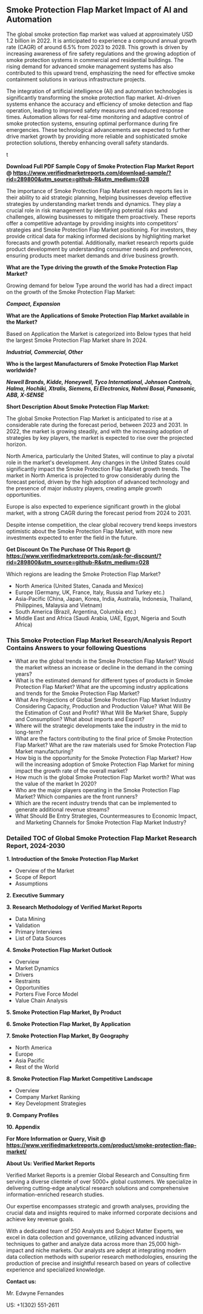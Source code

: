 <h2>Smoke Protection Flap Market Impact of AI and Automation</h2><p>The global smoke protection flap market was valued at approximately USD 1.2 billion in 2022. It is anticipated to experience a compound annual growth rate (CAGR) of around 6.5% from 2023 to 2028. This growth is driven by increasing awareness of fire safety regulations and the growing adoption of smoke protection systems in commercial and residential buildings. The rising demand for advanced smoke management systems has also contributed to this upward trend, emphasizing the need for effective smoke containment solutions in various infrastructure projects.</p><p>The integration of artificial intelligence (AI) and automation technologies is significantly transforming the smoke protection flap market. AI-driven systems enhance the accuracy and efficiency of smoke detection and flap operation, leading to improved safety measures and reduced response times. Automation allows for real-time monitoring and adaptive control of smoke protection systems, ensuring optimal performance during fire emergencies. These technological advancements are expected to further drive market growth by providing more reliable and sophisticated smoke protection solutions, thereby enhancing overall safety standards.</p>t</p><p id="" class=""><strong>Download Full PDF Sample Copy of Smoke Protection Flap Market Report @ <a href="https://www.verifiedmarketreports.com/download-sample/?rid=289800&utm_source=github-R&utm_medium=028" target="_blank">https://www.verifiedmarketreports.com/download-sample/?rid=289800&utm_source=github-R&utm_medium=028</a></strong></p><p>The importance of&nbsp;Smoke Protection Flap Market research reports lies in their ability to aid strategic planning, helping businesses develop effective strategies by understanding market trends and dynamics. They play a crucial role in risk management by identifying potential risks and challenges, allowing businesses to mitigate them proactively. These reports offer a competitive advantage by providing insights into competitors' strategies and Smoke Protection Flap Market positioning. For investors, they provide critical data for making informed decisions by highlighting market forecasts and growth potential. Additionally, market research reports guide product development by understanding consumer needs and preferences, ensuring products meet market demands and drive business growth.</p><p><strong>What are the&nbsp;Type driving the growth of the Smoke Protection Flap Market?</strong></p><p id="" class="">Growing demand for below Type around the world has had a direct impact on the growth of the Smoke Protection Flap Market:</p><em><strong>Compact, Expansion</strong></em></p><strong>What are the&nbsp;Applications&nbsp;of Smoke Protection Flap Market available in the Market?</strong></p><p id="" class="">Based on Application the Market is categorized into Below types that held the largest Smoke Protection Flap Market share In 2024.</p><em><strong>Industrial, Commercial, Other</strong></em></p><strong>Who is the largest Manufacturers of Smoke Protection Flap Market worldwide?</strong></p><p><em><strong>Newell Brands, Kidde, Honeywell, Tyco International, Johnson Controls, Halma, Hochiki, Xtralis, Siemens, Ei Electronics, Nohmi Bosai, Panasonic, ABB, X-SENSE</strong></em></p><p id="" class=""><strong>Short Description About Smoke Protection Flap Market:</strong></p><p>The global Smoke Protection Flap Market is anticipated to rise at a considerable rate during the forecast period, between 2023 and 2031. In 2022, the market is growing steadily, and with the increasing adoption of strategies by key players, the market is expected to rise over the projected horizon.</p><p>North America, particularly the United States, will continue to play a pivotal role in the market's development. Any changes in the United States could significantly impact the Smoke Protection Flap Market growth trends. The market in North America is projected to grow considerably during the forecast period, driven by the high adoption of advanced technology and the presence of major industry players, creating ample growth opportunities.</p><p>Europe is also expected to experience significant growth in the global market, with a strong CAGR during the forecast period from 2024 to 2031.</p><p>Despite intense competition, the clear global recovery trend keeps investors optimistic about the Smoke Protection Flap Market, with more new investments expected to enter the field in the future.</p><p id="" class=""><strong>Get Discount On The Purchase Of This Report @ <a href="https://www.verifiedmarketreports.com/ask-for-discount/?rid=289800&utm_source=github-R&utm_medium=028" target="_blank">https://www.verifiedmarketreports.com/ask-for-discount/?rid=289800&utm_source=github-R&utm_medium=028</a></strong></p>Which regions are leading the Smoke Protection Flap Market?</p><ul><li>North America (United States, Canada and Mexico)</li><li>Europe (Germany, UK, France, Italy, Russia and Turkey etc.)</li><li>Asia-Pacific (China, Japan, Korea, India, Australia, Indonesia, Thailand, Philippines, Malaysia and Vietnam)</li><li>South America (Brazil, Argentina, Columbia etc.)</li><li>Middle East and Africa (Saudi Arabia, UAE, Egypt, Nigeria and South Africa)</li></ul><h3 id="" class="">This Smoke Protection Flap Market Research/Analysis Report Contains Answers to your following Questions</h3><ul><li>What are the global trends in the Smoke Protection Flap Market? Would the market witness an increase or decline in the demand in the coming years?</li><li>What is the estimated demand for different types of products in Smoke Protection Flap Market? What are the upcoming industry applications and trends for the Smoke Protection Flap Market?</li><li>What Are Projections of Global Smoke Protection Flap Market Industry Considering Capacity, Production and Production Value? What Will Be the Estimation of Cost and Profit? What Will Be Market Share, Supply and Consumption? What about imports and Export?</li><li>Where will the strategic developments take the industry in the mid to long-term?</li><li>What are the factors contributing to the final price of Smoke Protection Flap Market? What are the raw materials used for Smoke Protection Flap Market manufacturing?</li><li>How big is the opportunity for the Smoke Protection Flap Market? How will the increasing adoption of Smoke Protection Flap Market for mining impact the growth rate of the overall market?</li><li>How much is the global Smoke Protection Flap Market worth? What was the value of the market In 2020?</li><li>Who are the major players operating in the Smoke Protection Flap Market? Which companies are the front runners?</li><li>Which are the recent industry trends that can be implemented to generate additional revenue streams?</li><li>What Should Be Entry Strategies, Countermeasures to Economic Impact, and Marketing Channels for Smoke Protection Flap Market Industry?</li></ul><h3 id="" class="">Detailed TOC of Global Smoke Protection Flap Market Research Report, 2024-2030</h3><p id="" class=""><strong>1. Introduction of the Smoke Protection Flap Market</strong></p><ul><li>Overview of the Market</li><li>Scope of Report</li><li>Assumptions</li></ul><p id="" class=""><strong>2. Executive Summary</strong></p><p id="" class=""><strong>3. Research Methodology of Verified Market Reports</strong></p><ul><li>Data Mining</li><li>Validation</li><li>Primary Interviews</li><li>List of Data Sources</li></ul><p id="" class=""><strong>4. Smoke Protection Flap Market Outlook</strong></p><ul><li>Overview</li><li>Market Dynamics</li><li>Drivers</li><li>Restraints</li><li>Opportunities</li><li>Porters Five Force Model</li><li>Value Chain Analysis</li></ul><p id="" class=""><strong>5. Smoke Protection Flap Market, By Product</strong></p><p id="" class=""><strong>6. Smoke Protection Flap Market, By Application</strong></p><p id="" class=""><strong>7. Smoke Protection Flap Market, By Geography</strong></p><ul><li>North America</li><li>Europe</li><li>Asia Pacific</li><li>Rest of the World</li></ul><p id="" class=""><strong>8. Smoke Protection Flap Market Competitive Landscape</strong></p><ul><li>Overview</li><li>Company Market Ranking</li><li>Key Development Strategies</li></ul><p id="" class=""><strong>9. Company Profiles</strong></p><p id="" class=""><strong>10. Appendix</strong></p><p id="" class=""><strong>For More Information or Query, Visit @ <a href="https://www.verifiedmarketreports.com/product/smoke-protection-flap-market/" target="_blank">https://www.verifiedmarketreports.com/product/smoke-protection-flap-market/</a></strong></p><p id="" class=""><strong>About Us: Verified Market Reports</strong></p><p id="" class="">Verified Market Reports is a premier Global Research and Consulting firm serving a diverse clientele of over 5000+ global customers. We specialize in delivering cutting-edge analytical research solutions and comprehensive information-enriched research studies.</p><p id="" class="">Our expertise encompasses strategic and growth analyses, providing the crucial data and insights required to make informed corporate decisions and achieve key revenue goals.</p><p id="" class="">With a dedicated team of 250 Analysts and Subject Matter Experts, we excel in data collection and governance, utilizing advanced industrial techniques to gather and analyze data across more than 25,000 high-impact and niche markets. Our analysts are adept at integrating modern data collection methods with superior research methodologies, ensuring the production of precise and insightful research based on years of collective experience and specialized knowledge.</p><p id="" class=""><strong>Contact us:</strong></p><p id="" class="">Mr. Edwyne Fernandes</p><p id="" class="">US: +1(302) 551-2611</p>